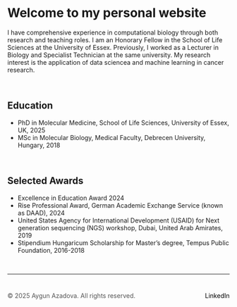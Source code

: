 # Welcome to my personal website

I have comprehensive experience in computational biology through both research and teaching roles. I am an Honorary Fellow in the School of Life Sciences at the University of Essex. Previously, I worked as a Lecturer in Biology and Specialist Technician at the same university. My research interest is the application of data sciencea and machine learning in cancer research. 

 &nbsp;  <!-- This creates a blank space -->

## Education

+ PhD in Molecular Medicine, School of Life Sciences, University of Essex, UK, 2025
+ MSc in Molecular Biology, Medical Faculty, Debrecen University, Hungary, 2018

 &nbsp;  <!-- This creates a blank space -->

## Selected Awards

+ Excellence in Education Award 2024
+ Rise Professional Award, German Academic Exchange Service (known as DAAD), 2024
+ United States Agency for International     Development (USAID) for Next generation sequencing (NGS) workshop, Dubai, United Arab Amirates, 2019
+ Stipendium Hungaricum Scholarship for Master’s degree, Tempus Public Foundation, 2016-2018


 &nbsp;  <!-- This creates a blank space -->
 
---

<div style="margin-top: 40px; font-size: 14px; color: #555;">
  <p>
    © 2025 Aygun Azadova. All rights reserved.
    <span style="float: right;">
      <a href="https://www.linkedin.com/in/aygunazadova/" target="_blank" style="color: black; text-decoration: none;">LinkedIn</a>
    </span>
  </p>
</div>
